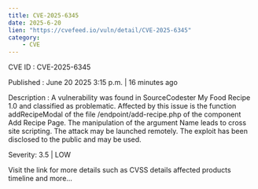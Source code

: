 ```yaml
---
title: CVE-2025-6345
date: 2025-6-20
lien: "https://cvefeed.io/vuln/detail/CVE-2025-6345"
category:
    - CVE
---
```


CVE ID : CVE-2025-6345

Published :  June 20
2025
3:15 p.m. | 16 minutes ago

Description : A vulnerability was found in SourceCodester My Food Recipe 1.0 and classified as problematic. Affected by this issue is the function addRecipeModal of the file /endpoint/add-recipe.php of the component Add Recipe Page. The manipulation of the argument Name leads to cross site scripting. The attack may be launched remotely. The exploit has been disclosed to the public and may be used.

Severity: 3.5 | LOW

Visit the link for more details
such as CVSS details
affected products
timeline
and more...
